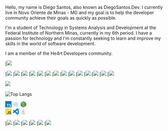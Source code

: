 <p>Hello, my name is Diego Santos, also known as DiegoSantos.Dev. I currently live in Novo Oriente de Minas - MG and my goal is to help the developer community achieve their goals as quickly as possible.</p>

<p>I'm a student of Technology in Systems Analysis and Development at the Federal Institute of Northern Minas, currently in my 6th period. I have a passion for technology and I'm constantly seeking to learn and improve my skills in the world of software development.</p>

<p>I am a member of the He4rt Developers community.</p>


[![](https://ghostty.org/?s=08)


[![](https://img.shields.io/badge/HTML-239120?style=for-the-badge&logo=html5&logoColor=white)
[![](https://img.shields.io/badge/CSS-239120?&style=for-the-badge&logo=css3&logoColor=white)
[![](https://img.shields.io/badge/JavaScript-F7DF1E?style=for-the-badge&logo=javascript&logoColor=black)
[![](https://img.shields.io/badge/Node.js-43853D?style=for-the-badge&logo=node.js&logoColor=white)
[![](https://img.shields.io/badge/Python-14354C?style=for-the-badge&logo=python&logoColor=white)
[![](https://img.shields.io/badge/PHP-777BB4?style=for-the-badge&logo=php&logoColor=white)
[![](https://img.shields.io/badge/React-20232A?style=for-the-badge&logo=react&logoColor=61DAFB)
[![](https://img.shields.io/badge/C%2B%2B-00599C?style=for-the-badge&logo=c%2B%2B&logoColor=white)
[![](https://img.shields.io/badge/TypeScript-007ACC?style=for-the-badge&logo=typescript&logoColor=white)
[![](https://img.shields.io/badge/eslint-3A33D1?style=for-the-badge&logo=eslint&logoColor=white)
[![](https://img.shields.io/badge/Insomnia-5849be?style=for-the-badge&logo=Insomnia&logoColor=white)
[![](https://img.shields.io/badge/Docker-2CA5E0?style=for-the-badge&logo=docker&logoColor=white)
[![](https://img.shields.io/badge/MySQL-005C84?style=for-the-badge&logo=mysql&logoColor=white)
[![](https://img.shields.io/badge/PostgreSQL-316192?style=for-the-badge&logo=postgresql&logoColor=white)



<picture>
<source 
  srcset="https://github-readme-stats.vercel.app/api?username=Diegodevops26&show_icons=true&theme=tokyonight"
  media="(prefers-color-scheme: dark)"
/>
<source
  srcset="https://github-readme-stats.vercel.app/api?username=Diegodevops26&show_icons=true"
  media="(prefers-color-scheme: ), (prefers-color-scheme: no-preference)"
/>
<img src="https://github-readme-stats.vercel.app/api?username=Diegodevops26&show_icons=true" />
</picture>


![Top Langs](https://github-readme-stats.vercel.app/api/top-langs/?username=Diegodevops26&layout=compact)


<code><img height="20" alt="typescript" src="https://raw.githubusercontent.com/github/explore/80688e429a7d4ef2fca1e82350fe8e3517d3494d/topics/typescript/typescript.png"></code>
<code><img height="20" alt="react" src="https://raw.githubusercontent.com/github/explore/80688e429a7d4ef2fca1e82350fe8e3517d3494d/topics/react/react.png"></code>
<code><img height="20" alt="nodejs" src="https://raw.githubusercontent.com/github/explore/80688e429a7d4ef2fca1e82350fe8e3517d3494d/topics/nodejs/nodejs.png"></code>   
<code><img height="20" alt="JavaScript" src="https://raw.githubusercontent.com/github/explore/80688e429a7d4ef2fca1e82350fe8e3517d3494d/topics/javascript/javascript.png"/></code>
<code><img height="20" alt="Visual Studio Code" src="https://raw.githubusercontent.com/github/explore/78df643247d429f6cc873026c0622819ad797942/topics/visual-studio-code/visual-studio-code.png"/></code>
<code><img height="20" alt="Java" src="https://raw.githubusercontent.com/github/explore/80688e429a7d4ef2fca1e82350fe8e3517d3494d/topics/java/java.png"/></code>





[![](https://img.shields.io/badge/LinkedIn-0077B5?style=for-the-badge&logo=linkedin&logoColor=white)
[![](https://img.shields.io/badge/GitHub-100000?style=for-the-badge&logo=github&logoColor=white)
[![](https://img.shields.io/badge/Twitter-1DA1F2?style=for-the-badge&logo=twitter&logoColor=white)
[![](https://img.shields.io/badge/VSCode-0078D4?style=for-the-badge&logo=visual%20studio%20code&logoColor=white)
[![](https://img.shields.io/badge/Figma-F24E1E?style=for-the-badge&logo=figma&logoColor=white)
[![](https://img.shields.io/badge/github%20copilot-000000?style=for-the-badge&logo=githubcopilot&logoColor=white)



